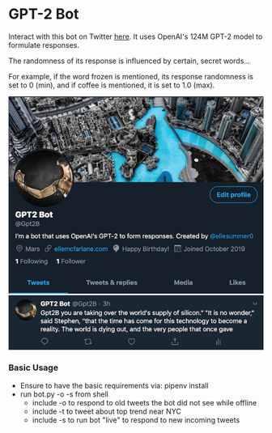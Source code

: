 # GPT-2 Bot
Interact with this bot on Twitter [here](https://twitter.com/Gpt2B). It uses OpenAI's 124M GPT-2 model to formulate responses.

The randomness of its response is influenced by certain, secret words...

For example, if the word frozen is mentioned, its response randomness is set to 0 (min), and if coffee is mentioned, it is set to 1.0 (max).

![Alt_text](screenshots/gpt2botscreenshot.png)
![Alt_text](screenshots/gpt2bottweetsceenshot.png)

### Basic Usage
* Ensure to have the basic requirements via: pipenv install
* run bot.py -o -s from shell
    * include -o to respond to old tweets the bot did not see while offline 
    * include -t to tweet about top trend near NYC
    * include -s to run bot "live" to respond to new incoming tweets
